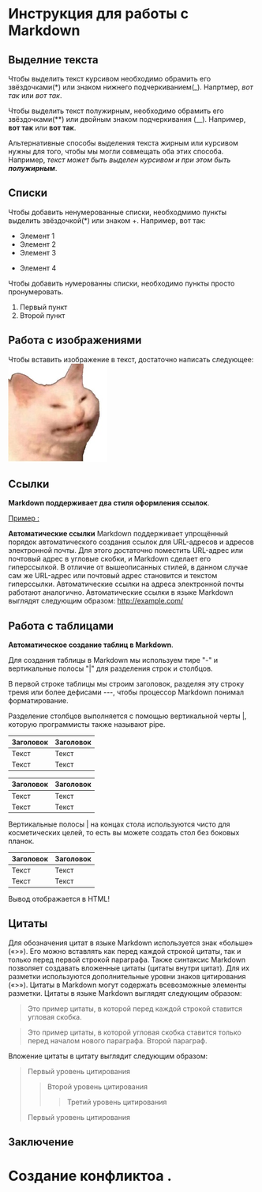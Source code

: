 # Инструкция для работы с Markdown

## Выделние текста

Чтобы выделить текст курсивом необходимо обрамить его звёздочками(*) или знаком нижнего подчеркиванием(_). Напртмер, *вот так* или _вот так_.

Чтобы выделить текст полужирным, необходимо обрамить его звёздочками(**) или двойным знаком подчеркивания (__). Например, **вот так** или __вот так__.

Альтернативные способы выделения текста жирным или курсивом нужны для того, чтобы мы могли совмещать оба этих способа. Например, _текст может быть выделен курсивом и при этом быть **полужирным**_.

## Списки

Чтобы добавить ненумерованные списки, необходмимо пункты выделить звёздочкой(*) или знаком +.
Например, вот так:
* Элемент 1
* Элемент 2
* Элемент 3
+ Элемент 4

Чтобы добавить нумерованны списки, необходимо пункты просто пронумеровать.
1. Первый пункт
2. Второй пункт

## Работа с изображениями 
Чтобы вставить изображение в текст, достаточно написать следующее:
![Привет, это я!](Razrab.jpg)

## Ссылки

**Markdown поддерживает два стиля оформления ссылок**.

[Пример :](https://gist.github.com/Jekins/2bf2d0638163f1294637#Links)

**Автоматические ссылки**
Markdown поддерживает упрощённый порядок автоматического создания ссылок для URL-адресов и адресов электронной почты. Для этого достаточно поместить URL-адрес или почтовый адрес в угловые скобки, и Markdown сделает его гиперссылкой. В отличие от вышеописанных стилей, в данном случае сам же URL-адрес или почтовый адрес становится и текстом гиперссылки. Автоматические ссылки на адреса электронной почты работают аналогично. Автоматические ссылки в языке Markdown выглядят следующим образом:
<http://example.com/>

## Работа с таблицами

**Автоматическое создание таблиц в Markdown**.

Для создания таблицы в Markdown мы используем тире "-" и вертикальные полосы "|" для разделения строк и столбцов.

В первой строке таблицы мы строим заголовок, разделяя эту строку тремя или более дефисами ---, чтобы процессор Markdown понимал форматирование.

Разделение столбцов выполняется с помощью вертикальной черты |, которую программисты также называют pipe.

| Заголовок  | Заголовок   |
| ------- | -------- |
| Текст   | Текст    |
| Текст   | Текст    |

| Заголовок | Заголовок |
| --- | ----------- |
| Текст | Текст |
| Текст     | Текст |

Вертикальные полосы | на концах стола используются чисто для косметических целей, то есть вы можете создать стол без боковых планок.

Заголовок  | Заголовок
------- | --------
Текст   | Текст
Текст   | Текст

Вывод отображается в HTML!

## Цитаты

Для обозначения цитат в языке Markdown используется знак «больше» («>»). Его можно вставлять как перед каждой строкой цитаты, так и только перед первой строкой параграфа. Также синтаксис Markdown позволяет создавать вложенные цитаты (цитаты внутри цитат). Для их разметки используются дополнительные уровни знаков цитирования («>»). Цитаты в Markdown могут содержать всевозможные элементы разметки. Цитаты в языке Markdown выглядят следующим образом:
>Это пример цитаты,
>в которой перед каждой строкой
>ставится угловая скобка.

>Это пример цитаты,
в которой угловая скобка
ставится только перед началом нового параграфа.
>Второй параграф.

Вложение цитаты в цитату выглядит следующим образом:
> Первый уровень цитирования
>> Второй уровень цитирования
>>> Третий уровень цитирования
>
>Первый уровень цитирования
## Заключение

# Создание конфликтоа .